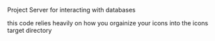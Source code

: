 Project Server for interacting with databases

this code relies heavily on how you orgainize your icons into the icons target directory